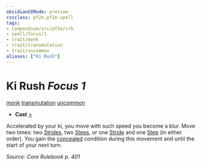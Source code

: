 ```yaml
---
obsidianUIMode: preview
cssclass: pf2e,pf2e-spell
tags:
- compendium/src/pf2e/crb
- spell/focus/1
- trait/monk
- trait/transmutation
- trait/uncommon
aliases: ["Ki Rush"]
---
```

# Ki Rush *Focus 1*   
[monk](../../rules/traits/monk.md)  [transmutation](../../rules/traits/transmutation.md)  [uncommon](../../rules/traits/uncommon.md)  

- **Cast** [>](../../rules/core-rulebook/chapter-9-playing-the-game.md#Actions "Single Action") 

Accelerated by your ki, you move with such speed you become a blur. Move two times: two [Strides](../../rules/actions/stride.md), two [Steps](../../rules/actions/step.md), or one [Stride](../../rules/actions/stride.md) and one [Step](../../rules/actions/step.md) (in either order). You gain the [concealed](../../rules/conditions.md#Concealed) condition during this movement and until the start of your next turn.

*Source: Core Rulebook p. 401*